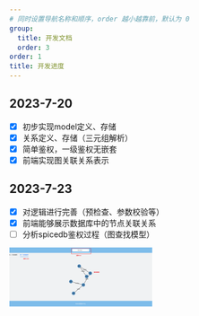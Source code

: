 ```yaml
---
# 同时设置导航名称和顺序，order 越小越靠前，默认为 0
group: 
  title: 开发文档
  order: 3
order: 1
title: 开发进度
---
```


## 2023-7-20

- [x] 初步实现model定义、存储
- [x] 关系定义、存储（三元组解析）
- [x] 简单鉴权，一级鉴权无嵌套
- [x] 前端实现图关联关系表示

## 2023-7-23

- [x] 对逻辑进行完善（预检查、参数校验等）
- [x] 前端能够展示数据库中的节点关联关系
- [ ] 分析spicedb鉴权过程（图查找模型）

<img src="./img/Process2023-07-23_22-23-07.png" style="zoom: 25%;" />
